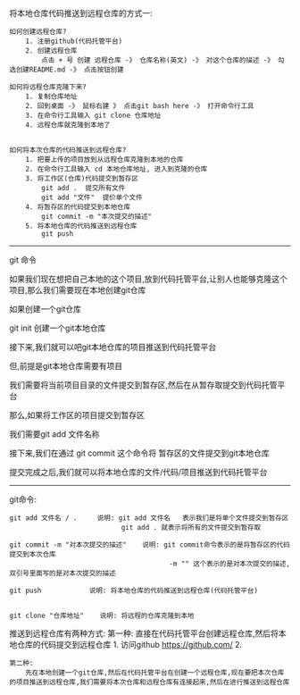 
将本地仓库代码推送到远程仓库的方式一:

    如何创建远程仓库?
        1. 注册github(代码托管平台)
        2. 创建远程仓库
            点击 + 号 创建 远程仓库 -》 仓库名称(英文) -》 对这个仓库的描述 -》 勾选创建README.md -》 点击按钮创建

    如何将远程仓库克隆下来?
        1. 复制仓库地址
        2. 回到桌面 -》 鼠标右建 》 点击git bash here -》 打开命令行工具
        3. 在命令行工具输入 git clone 仓库地址
        4. 远程仓库就克隆到本地了


    如何将本次仓库的代码推送到远程仓库?
        1. 把要上传的项目放到从远程仓库克隆到本地的仓库
        2. 在命令行工具输入 cd 本地仓库地址, 进入到克隆的仓库
        3. 将工作区(仓库)代码提交到暂存区
            git add .  提交所有文件
            git add "文件"  提价单个文件
        4. 将暂存区的代码提交到本地仓库
            git commit -m "本次提交的描述"
        5. 将本地仓库的代码推送到远程仓库
            git push    





------------------------------------------------------------------------------------
git 命令

如果我们现在想把自己本地的这个项目,放到代码托管平台,让别人也能够克隆这个项目,那么我们需要现在本地创建git仓库

如果创建一个git仓库

git init   创建一个git本地仓库

接下来,我们就可以吧git本地仓库的项目推送到代码托管平台

但,前提是git本地仓库需要有项目 

我们需要将当前项目目录的文件提交到暂存区,然后在从暂存取提交到代码托管平台

那么,如果将工作区的项目提交到暂存区

我们需要git add 文件名称

接下来,我们在通过 git commit 这个命令将 暂存区的文件提交到git本地仓库

提交完成之后,我们就可以将本地仓库的文件/代码/项目推送到代码托管平台

----------------------------------------------------------------------------------------

git命令:

    git add 文件名 / .     说明: git add 文件名   表示我们是将单个文件提交到暂存区
                                git add . 就表示将所有的文件提交到暂存取

    git commit -m "对本次提交的描述"    说明: git commit命令表示的是将暂存区的代码提交到本次仓库
                                            -m "" 这个表示的是对本次提交的描述,双引号里面写的是对本次提交的描述

    git push            说明: 将本地仓库的代码推送到远程仓库(代码托管平台)


    git clone "仓库地址"    说明: 将远程的仓库克隆到本地


推送到远程仓库有两种方式:
    第一种: 
        直接在代码托管平台创建远程仓库,然后将本地仓库的代码提交到远程仓库
        1. 访问github https://github.com/
        2. 

    第二种:
        先在本地创建一个git仓库,然后在代码托管平台在创建一个远程仓库,现在要把本次仓库的项目推送到远程仓库,我们需要将本次仓库和远程仓库有连接起来,然后在进行推送到远程仓库    